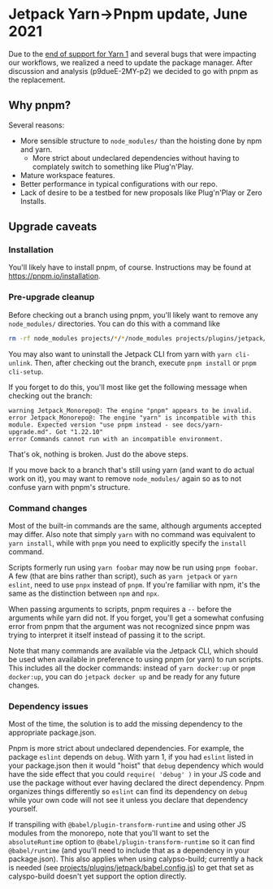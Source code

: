 # Jetpack Yarn→Pnpm update, June 2021

Due to the [end of support for Yarn 1] and several bugs that were impacting our workflows, we realized a need to update the package manager.
After discussion and analysis (p9dueE-2MY-p2) we decided to go with pnpm as the replacement.

## Why pnpm?

Several reasons:

* More sensible structure to `node_modules/` than the hoisting done by npm and yarn.
  * More strict about undeclared dependencies without having to complately switch to something like Plug'n'Play.
* Mature workspace features.
* Better performance in typical configurations with our repo.
* Lack of desire to be a testbed for new proposals like Plug'n'Play or Zero Installs.

## Upgrade caveats

### Installation

You'll likely have to install pnpm, of course. Instructions may be found at https://pnpm.io/installation.

### Pre-upgrade cleanup

Before checking out a branch using pnpm, you'll likely want to remove any `node_modules/` directories. You can do this with a command like
```bash
rm -rf node_modules projects/*/*/node_modules projects/plugins/jetpack/tests/e2e/node_modules tools/cli/node_modules
```
You may also want to uninstall the Jetpack CLI from yarn with `yarn cli-unlink`.
Then, after checking out the branch, execute `pnpm install` or `pnpm cli-setup`.

If you forget to do this, you'll most like get the following message when checking out the branch:
```
warning Jetpack_Monorepo@: The engine "pnpm" appears to be invalid.
error Jetpack_Monorepo@: The engine "yarn" is incompatible with this module. Expected version "use pnpm instead - see docs/yarn-upgrade.md". Got "1.22.10"
error Commands cannot run with an incompatible environment.
```
That's ok, nothing is broken. Just do the above steps.

If you move back to a branch that's still using yarn (and want to do actual work on it), you may want to remove `node_modules/` again so as to not confuse yarn with
pnpm's structure.

### Command changes

Most of the built-in commands are the same, although arguments accepted may differ. Also note that simply `yarn` with no command was equivalent to `yarn install`,
while with `pnpm` you need to explicitly specify the `install` command.

Scripts formerly run using `yarn foobar` may now be run using `pnpm foobar`. A few (that are bins rather than script), such as `yarn jetpack` or `yarn eslint`,
need to use `pnpx` instead of `pnpm`. If you're familiar with npm, it's the same as the distinction between `npm` and `npx`.

When passing arguments to scripts, pnpm requires a `--` before the arguments while yarn did not. If you forget, you'll get a somewhat confusing error from pnpm
that the argument was not recognized since pnpm was trying to interpret it itself instead of passing it to the script.

Note that many commands are available via the Jetpack CLI, which should be used when available in preference to using pnpm (or yarn) to run scripts.
This includes all the docker commands: instead of `yarn docker:up` or `pnpm docker:up`, you can do `jetpack docker up` and be ready for any future changes.

### Dependency issues

Most of the time, the solution is to add the missing dependency to the appropriate package.json.

Pnpm is more strict about undeclared dependencies. For example, the package `eslint` depends on `debug`. With yarn 1, if you had `eslint` listed in
your package.json then it would "hoist" that `debug` dependency which would have the side effect that you could `require( 'debug' )` in your JS code
and use the package without ever having declared the direct dependency. Pnpm organizes things differently so `eslint` can find its dependency on `debug`
while your own code will not see it unless you declare that dependency yourself.

If transpiling with `@babel/plugin-transform-runtime` and using other JS modules from the monorepo, note that you'll want to set the `absoluteRuntime` option
to `@babel/plugin-transform-runtime` so it can find `@babel/runtime` (and you'll need to include that as a dependency in your package.json). This also applies
when using calypso-build; currently a hack is needed (see [projects/plugins/jetpack/babel.config.js]) to get that set as calyspo-build doesn't yet support the
option directly.


[end of support for Yarn 1]: https://github.com/yarnpkg/yarn/compare/977943e%5E...14bcd15#diff-185833cb26d7ac66a4d39042fd576a820c2c2c6d05ad18973bb9c7dce77267c5R29-R32
[projects/plugins/jetpack/babel.config.js]: ../projects/plugins/jetpack/babel.config.js
